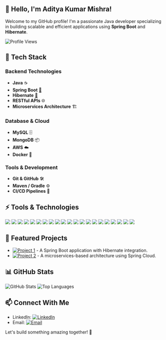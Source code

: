 

## 👋 Hello, I'm Aditya Kumar Mishra!
Welcome to my GitHub profile! I'm a passionate Java developer specializing in building scalable and efficient applications using **Spring Boot** and **Hibernate**.

![Profile Views](https://komarev.com/ghpvc/?username=yourusername&color=blue)

## 🚀 Tech Stack
### Backend Technologies
- **Java** ☕
- **Spring Boot** [🔗](https://spring.io/projects/spring-boot)
- **Hibernate** [🔗](https://hibernate.org/)
- **RESTful APIs** 🌐
- **Microservices Architecture** 🏗️

### Database & Cloud
- **MySQL** 🗄️
- **MongoDB** 📦
- **AWS** ☁️
- **Docker** 🐳

### Tools & Development
- **Git & GitHub** 🛠️
- **Maven / Gradle** ⚙️
- **CI/CD Pipelines** 🚀

## ⚡ Tools & Technologies
<p align="left">
  <img src="https://img.shields.io/badge/Java-ED8B00?style=for-the-badge&logo=java&logoColor=white" />
  <img src="https://img.shields.io/badge/Spring%20Boot-6DB33F?style=for-the-badge&logo=spring-boot&logoColor=white" />
  <img src="https://img.shields.io/badge/Hibernate-59666C?style=for-the-badge&logo=hibernate&logoColor=white" />
  <img src="https://img.shields.io/badge/JUnit5-25A162?style=for-the-badge&logo=junit5&logoColor=white" />
  <img src="https://img.shields.io/badge/HTML5-E34F26?style=for-the-badge&logo=html5&logoColor=white" />
  <img src="https://img.shields.io/badge/CSS3-1572B6?style=for-the-badge&logo=css3&logoColor=white" />
  <img src="https://img.shields.io/badge/JavaScript-F7DF1E?style=for-the-badge&logo=javascript&logoColor=black" />
  <img src="https://img.shields.io/badge/Node.js-339933?style=for-the-badge&logo=nodedotjs&logoColor=white" />
  <img src="https://img.shields.io/badge/Python-3776AB?style=for-the-badge&logo=python&logoColor=white" />
  <img src="https://img.shields.io/badge/React-61DAFB?style=for-the-badge&logo=react&logoColor=black" />
  <img src="https://img.shields.io/badge/Bootstrap-7952B3?style=for-the-badge&logo=bootstrap&logoColor=white" />
  <img src="https://img.shields.io/badge/Docker-2496ED?style=for-the-badge&logo=docker&logoColor=white" />
  <img src="https://img.shields.io/badge/Amazon_AWS-232F3E?style=for-the-badge&logo=amazon-aws&logoColor=white" />
  <img src="https://img.shields.io/badge/Git-F05032?style=for-the-badge&logo=git&logoColor=white" />
  <img src="https://img.shields.io/badge/Maven-C71A36?style=for-the-badge&logo=apache-maven&logoColor=white" />
  <img src="https://img.shields.io/badge/Visual_Studio_Code-0078D4?style=for-the-badge&logo=visual-studio-code&logoColor=white" />
  <img src="https://img.shields.io/badge/IntelliJ_IDEA-000000?style=for-the-badge&logo=intellij-idea&logoColor=white" />
  <img src="https://img.shields.io/badge/Postman-FF6C37?style=for-the-badge&logo=postman&logoColor=white" />
  <img src="https://img.shields.io/badge/Apache_Tomcat-F8DC75?style=for-the-badge&logo=apache-tomcat&logoColor=black" />
  <img src="https://img.shields.io/badge/Google_Cloud-4285F4?style=for-the-badge&logo=google-cloud&logoColor=white" />
  <img src="https://img.shields.io/badge/Microsoft_Azure-0078D4?style=for-the-badge&logo=microsoft-azure&logoColor=white" />
</p>

## 📂 Featured Projects
- [![Project 1](https://img.shields.io/badge/GitHub-Project1-blue)](https://github.com/adimishra21/newsgeniusMain) - A Spring Boot application with Hibernate integration.
- [![Project 2](https://img.shields.io/badge/GitHub-Project2-green)](https://github.com/adimishra21/adikrafoods) - A microservices-based architecture using Spring Cloud.

## 📊 GitHub Stats
![GitHub Stats](https://github-readme-stats.vercel.app/api?username=adimishra21&show_icons=true&theme=radical)
![Top Languages](https://github-readme-stats.vercel.app/api/top-langs/?username=adimishra21&layout=compact&theme=radical)

## 📫 Connect With Me
- LinkedIn: [![LinkedIn](https://img.shields.io/badge/LinkedIn-Profile-blue)](https://www.linkedin.com/in/aditya-kumar-mishra-8907aa221/)
- Email: [![Email](https://img.shields.io/badge/Email-Contact-red)](mailto:adityably2163@gmail.com)

Let's build something amazing together! 🚀
